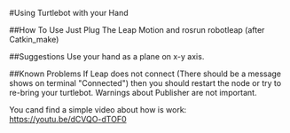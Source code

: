 #Using Turtlebot with your Hand

##How To Use
Just Plug The Leap Motion and rosrun robotleap (after Catkin_make)


##Suggestions
Use  your hand as a plane on x-y axis.


##Known Problems
If Leap does not connect (There should be a  message shows on terminal "Connected") then you should restart the node or try to re-bring your turtlebot.
Warnings about Publisher are not important.

You cand find a simple video about how is work:<br />
https://youtu.be/dCVQO-dTOF0
